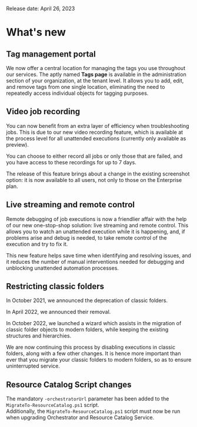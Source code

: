 Release date: April 26, 2023

# What's new

## Tag management portal

We now offer a central location for managing the tags you use throughout our services. The aptly named **Tags page** is available in the administration section of your organization, at the tenant level. It allows you to add, edit, and remove tags from one single location, eliminating the need to repeatedly access individual objects for tagging purposes.

## Video job recording

You can now benefit from an extra layer of efficiency when troubleshooting jobs. This is due to our new video recording feature, which is available at the process level for all unattended executions (currently only available as preview).

You can choose to either record all jobs or only those that are failed, and you have access to these recordings for up to 7 days.

The release of this feature brings about a change in the existing screenshot option: it is now available to all users, not only to those on the Enterprise plan.

## Live streaming and remote control

Remote debugging of job executions is now a friendlier affair with the help of our new one-stop-shop solution: live streaming and remote control. This allows you to watch an unattended execution while it is happening, and, if problems arise and debug is needed, to take remote control of the execution and try to fix it.

This new feature helps save time when identifying and resolving issues, and it reduces the number of manual interventions needed for debugging and unblocking unattended automation processes.

## Restricting classic folders

In October 2021, we announced the deprecation of classic folders.

In April 2022, we announced their removal.

In October 2022, we launched a wizard which assists in the migration of classic folder objects to modern folders, while keeping the existing structures and hierarchies.

We are now continuing this process by disabling executions in classic folders, along with a few other changes. It is hence more important than ever that you migrate your classic folders to modern folders, so as to ensure uninterrupted service.

## Resource Catalog Script changes

The mandatory `-orchestratorUrl` parameter has been added to the `MigrateTo-ResourceCatalog.ps1` script.<br>
Additionally, the `MigrateTo-ResourceCatalog.ps1` script must now be run when upgrading Orchestrator and Resource Catalog Service.
